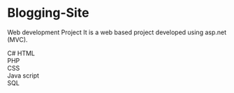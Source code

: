 # Blogging-Site
Web development Project
It is a web based project developed using asp.net (MVC).

C#
HTML <br>
PHP <br>
CSS <br> 
Java script <br>
SQL

